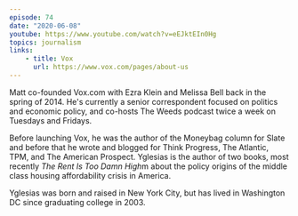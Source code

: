 ```yaml
---
episode: 74
date: "2020-06-08"
youtube: https://www.youtube.com/watch?v=eEJktEIn0Hg
topics: journalism
links:
    - title: Vox
      url: https://www.vox.com/pages/about-us
---
```


Matt co-founded Vox.com with Ezra Klein and Melissa Bell back in the spring of
2014. He's currently a senior correspondent focused on politics and economic
policy, and co-hosts The Weeds podcast twice a week on Tuesdays and Fridays.

Before launching Vox, he was the author of the Moneybag column for Slate and
before that he wrote and blogged for Think Progress, The Atlantic, TPM, and The
American Prospect. Yglesias is the author of two books, most recently *The Rent
Is Too Damn High*m about the policy origins of the middle class housing
affordability crisis in America.

Yglesias was born and raised in New York City, but has lived in Washington DC
since graduating college in 2003.
